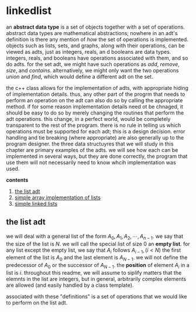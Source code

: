 # linkedlist

an **abstract data type** is a set of objects together with a set of operations.  abstract data types are mathematical abstractions; nowhere in an adt's definition is there any mention of _how_ the set of operations is implemented.  objects such as lists, sets, and graphs, along with their operations, can be viewed as adts, just as integers, reals, an d booleans are data types.  integers, reals, and booleans have operations associated with them, and so do adts.  for the set adt, we might have such operations as _add_, _remove_, _size_, and _contains_.  alternatively, we might only want the two operations _union_ and _find_, which would define a different adt on the set.

the c++ class allows for the implementation of adts, with appropriate hiding of implementation details.  thus, any other part of the progrm that needs to perform an operation on the adt can also do so by calling the appropriate method.  if for some reason implementation details need ot be chnaged, it should be easy to do so by merely changing the routines that perform the adt operations.  this change, in a perfect world, would be completely transparent to the rest of the program.  there is no rule in telling us which operations must be supported for each adt; this is a design decision.  error handling and tie breaking (where appropriate) are also generally up to the program designer.  the three data structuyres that we will study in this chapter are primary examples of the adts.  we will see how each can be implemented in several ways, but they are done correctly, the program that use them will not necessarily need to know whcih implementation was used.

**contents**

1.  [the list adt](#the-list-adt)
2.  [simple array implementation of lists](#simple-array-implementation-of-lists)
3.  [simple linked lists](#simple-linked-lists)


## the list adt

we will deal with a general list of the form $A_{0}, A_{1}, A_{2}, \cdots, A_{n - 1}$.  we say that the size of the list is $N$.  we will call the special list of size $0$ an **empty list**.  for any list except the empty list, we say that $A_{i}$ follows $A_{i - 1}, (i < N)$  the first element of the list is $A_{0}$ and the last element is $A_{N - 1}$.  we will not define the predecessor of $A_{0}$ or the successor of $A_{N - 1}$.  the **position** of element $A_{i}$ in a list is $i$.  throughout this readme, we will assume to siplify matters that the elemnts in the list are integers, but in general, arbitrarily complex elements are allowed (and easily handled by a class template).

associated with these "definitions" is a set of operations that we would like to perform on the list adt.  



